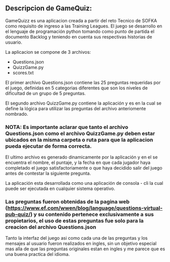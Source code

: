 ## **Descripcion de GameQuiz:**

GameQuizz es una aplicacion creada a partir del reto Tecnico de SOFKA como requisito de ingreso
a las Training Leagues. El juego se desarrollo en el lenguaje de programación python tomando como
punto de partida el documento Backlog y teniendo en cuenta sus respectivas historias de usuario. 
  
La aplicacion se compone de 3 archivos:  
  
- Questions.json  
- QuizzGame.py  
- scores.txt

El primer archivo Questions.json contiene las 25 preguntas requeridas por el juego, definidas en 5
categorias diferentes que son los niveles de dificultad de un grupo de 5 preguntas.  
  
El segundo archivo QuizzGame.py contiene la aplicación y es en la cual se define la lógica para utilizar 
las preguntas del archivo anteriomente nombrado.  

### NOTA: Es importante aclarar que tanto el archivo Questions.json como el archivo QuizzGame.py deben estar ubicados en la misma carpeta o ruta para que la aplicacion pueda ejecutar de forma correcta.  
  
El ultimo archivo es generado dinamicamente por la aplicación y en el se encuentra el nombre,
el puntaje, y la fecha en que cada jugador haya completado el juego satisfactoriamente o que haya
decidido salir del juego antes de contestar la siguiente pregunta.  
  
La aplicación esta desarrollada como una aplicación de consola - cli la cual puede ser ejecutada en
cualquier sistema operativo. 

### Las preguntas fueron obtenidas de la pagina web (https://www.ef.com/wwen/blog/language/questions-virtual-pub-quiz/) y su contenido pertenece exclusivamente a sus propietarios, el uso de estas preguntas fue solo para la creacion del archivo Questions.json  
  
Tanto la interfaz del juego asi como cada una de las preguntas y los mensajes al usuario fueron realizados en ingles,
sin un objetivo especial mas alla de que las preguntas originales estan en ingles y me parece que es una buena
practica del idioma.
